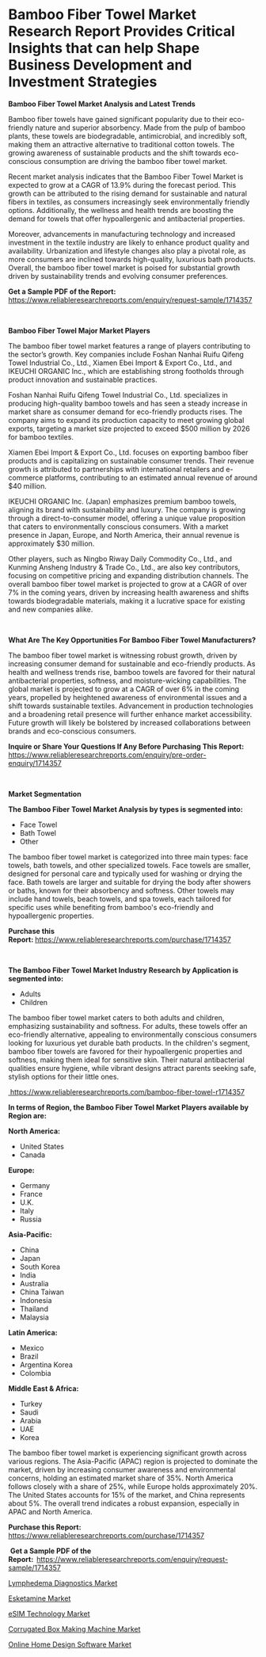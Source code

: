 <p><h1>Bamboo Fiber Towel Market Research Report Provides Critical Insights that can help Shape Business Development and Investment Strategies</h1></p><p><strong>Bamboo Fiber Towel Market Analysis and Latest Trends</strong></p>
<p><p>Bamboo fiber towels have gained significant popularity due to their eco-friendly nature and superior absorbency. Made from the pulp of bamboo plants, these towels are biodegradable, antimicrobial, and incredibly soft, making them an attractive alternative to traditional cotton towels. The growing awareness of sustainable products and the shift towards eco-conscious consumption are driving the bamboo fiber towel market.</p><p>Recent market analysis indicates that the Bamboo Fiber Towel Market is expected to grow at a CAGR of 13.9% during the forecast period. This growth can be attributed to the rising demand for sustainable and natural fibers in textiles, as consumers increasingly seek environmentally friendly options. Additionally, the wellness and health trends are boosting the demand for towels that offer hypoallergenic and antibacterial properties.</p><p>Moreover, advancements in manufacturing technology and increased investment in the textile industry are likely to enhance product quality and availability. Urbanization and lifestyle changes also play a pivotal role, as more consumers are inclined towards high-quality, luxurious bath products. Overall, the bamboo fiber towel market is poised for substantial growth driven by sustainability trends and evolving consumer preferences.</p></p>
<p><strong>Get a Sample PDF of the Report:&nbsp;</strong> <a href="https://www.reliableresearchreports.com/enquiry/request-sample/1714357?utm_campaign=1677&utm_medium=2&utm_source=Github&utm_content=ia&utm_term=22102024&utm_id=bamboo-fiber-towel">https://www.reliableresearchreports.com/enquiry/request-sample/1714357</a></p>
<p>&nbsp;</p>
<p><strong>Bamboo Fiber Towel Major Market Players</strong></p>
<p><p>The bamboo fiber towel market features a range of players contributing to the sector’s growth. Key companies include Foshan Nanhai Ruifu Qifeng Towel Industrial Co., Ltd., Xiamen Ebei Import & Export Co., Ltd., and IKEUCHI ORGANIC Inc., which are establishing strong footholds through product innovation and sustainable practices.</p><p>Foshan Nanhai Ruifu Qifeng Towel Industrial Co., Ltd. specializes in producing high-quality bamboo towels and has seen a steady increase in market share as consumer demand for eco-friendly products rises. The company aims to expand its production capacity to meet growing global exports, targeting a market size projected to exceed $500 million by 2026 for bamboo textiles.</p><p>Xiamen Ebei Import & Export Co., Ltd. focuses on exporting bamboo fiber products and is capitalizing on sustainable consumer trends. Their revenue growth is attributed to partnerships with international retailers and e-commerce platforms, contributing to an estimated annual revenue of around $40 million.</p><p>IKEUCHI ORGANIC Inc. (Japan) emphasizes premium bamboo towels, aligning its brand with sustainability and luxury. The company is growing through a direct-to-consumer model, offering a unique value proposition that caters to environmentally conscious consumers. With a market presence in Japan, Europe, and North America, their annual revenue is approximately $30 million.</p><p>Other players, such as Ningbo Riway Daily Commodity Co., Ltd., and Kunming Ansheng Industry & Trade Co., Ltd., are also key contributors, focusing on competitive pricing and expanding distribution channels. The overall bamboo fiber towel market is projected to grow at a CAGR of over 7% in the coming years, driven by increasing health awareness and shifts towards biodegradable materials, making it a lucrative space for existing and new companies alike.</p></p>
<p>&nbsp;</p>
<p><strong>What Are The Key Opportunities For Bamboo Fiber Towel Manufacturers?</strong></p>
<p><p>The bamboo fiber towel market is witnessing robust growth, driven by increasing consumer demand for sustainable and eco-friendly products. As health and wellness trends rise, bamboo towels are favored for their natural antibacterial properties, softness, and moisture-wicking capabilities. The global market is projected to grow at a CAGR of over 6% in the coming years, propelled by heightened awareness of environmental issues and a shift towards sustainable textiles. Advancement in production technologies and a broadening retail presence will further enhance market accessibility. Future growth will likely be bolstered by increased collaborations between brands and eco-conscious consumers.</p></p>
<p><strong>Inquire or Share Your Questions If Any Before Purchasing This Report:</strong> <a href="https://www.reliableresearchreports.com/enquiry/pre-order-enquiry/1714357?utm_campaign=1677&utm_medium=2&utm_source=Github&utm_content=ia&utm_term=22102024&utm_id=bamboo-fiber-towel">https://www.reliableresearchreports.com/enquiry/pre-order-enquiry/1714357</a></p>
<p>&nbsp;</p>
<p><strong>Market Segmentation</strong></p>
<p><strong>The Bamboo Fiber Towel Market Analysis by types is segmented into:</strong></p>
<p><ul><li>Face Towel</li><li>Bath Towel</li><li>Other</li></ul></p>
<p><p>The bamboo fiber towel market is categorized into three main types: face towels, bath towels, and other specialized towels. Face towels are smaller, designed for personal care and typically used for washing or drying the face. Bath towels are larger and suitable for drying the body after showers or baths, known for their absorbency and softness. Other towels may include hand towels, beach towels, and spa towels, each tailored for specific uses while benefiting from bamboo's eco-friendly and hypoallergenic properties.</p></p>
<p><strong>Purchase this Report:&nbsp;</strong><a href="https://www.reliableresearchreports.com/purchase/1714357?utm_campaign=1677&utm_medium=2&utm_source=Github&utm_content=ia&utm_term=22102024&utm_id=bamboo-fiber-towel">https://www.reliableresearchreports.com/purchase/1714357</a></p>
<p>&nbsp;</p>
<p><strong>The Bamboo Fiber Towel Market Industry Research by Application is segmented into:</strong></p>
<p><ul><li>Adults</li><li>Children</li></ul></p>
<p><p>The bamboo fiber towel market caters to both adults and children, emphasizing sustainability and softness. For adults, these towels offer an eco-friendly alternative, appealing to environmentally conscious consumers looking for luxurious yet durable bath products. In the children's segment, bamboo fiber towels are favored for their hypoallergenic properties and softness, making them ideal for sensitive skin. Their natural antibacterial qualities ensure hygiene, while vibrant designs attract parents seeking safe, stylish options for their little ones.</p></p>
<p><a href="https://www.reliableresearchreports.com/bamboo-fiber-towel-r1714357?utm_campaign=1677&utm_medium=2&utm_source=Github&utm_content=ia&utm_term=22102024&utm_id=bamboo-fiber-towel">&nbsp;https://www.reliableresearchreports.com/bamboo-fiber-towel-r1714357</a></p>
<p><strong>In terms of Region, the Bamboo Fiber Towel Market Players available by Region are:</strong></p>
<p>
    <p> <strong> North America: </strong>
        <ul>
            <li>United States</li>
            <li>Canada</li>
        </ul>
        </p> 
    <p> <strong> Europe: </strong>
        <ul>
            <li>Germany</li>
            <li>France</li>
            <li>U.K.</li>
            <li>Italy</li>
            <li>Russia</li>
        </ul>
        </p> 
    <p> <strong> Asia-Pacific: </strong>
        <ul>
            <li>China</li>
            <li>Japan</li>
            <li>South Korea</li>
            <li>India</li>
            <li>Australia</li>
            <li>China Taiwan</li>
            <li>Indonesia</li>
            <li>Thailand</li>
            <li>Malaysia</li>
        </ul>
        </p> 
    <p> <strong> Latin America: </strong>
        <ul>
            <li>Mexico</li>
            <li>Brazil</li>
            <li>Argentina Korea</li>
            <li>Colombia</li>
        </ul>
        </p> 
    <p> <strong> Middle East & Africa: </strong>
        <ul>
            <li>Turkey</li>
            <li>Saudi</li>
            <li>Arabia</li>
            <li>UAE</li>
            <li>Korea</li>
        </ul>
    </p>
    </p>
<p><p>The bamboo fiber towel market is experiencing significant growth across various regions. The Asia-Pacific (APAC) region is projected to dominate the market, driven by increasing consumer awareness and environmental concerns, holding an estimated market share of 35%. North America follows closely with a share of 25%, while Europe holds approximately 20%. The United States accounts for 15% of the market, and China represents about 5%. The overall trend indicates a robust expansion, especially in APAC and North America.</p></p>
<p><strong>Purchase this Report: </strong><a href="https://www.reliableresearchreports.com/purchase/1714357?utm_campaign=1677&utm_medium=2&utm_source=Github&utm_content=ia&utm_term=22102024&utm_id=bamboo-fiber-towel">https://www.reliableresearchreports.com/purchase/1714357</a></p>
<p>&nbsp;<strong>Get a Sample PDF of the Report:&nbsp;&nbsp;</strong><a href="https://www.reliableresearchreports.com/enquiry/request-sample/1714357?utm_campaign=1677&utm_medium=2&utm_source=Github&utm_content=ia&utm_term=22102024&utm_id=bamboo-fiber-towel">https://www.reliableresearchreports.com/enquiry/request-sample/1714357</a></p>
<p><strong></strong></p>
<p><p><a href="https://www.linkedin.com/pulse/lymphedema-diagnostics-industry-analysis-report-market-size-vapac?utm_campaign=1677&utm_medium=2&utm_source=Github&utm_content=ia&utm_term=22102024&utm_id=bamboo-fiber-towel">Lymphedema Diagnostics Market</a></p><p><a href="https://www.linkedin.com/pulse/trends-global-esketamine-market-forecast-analysis-2024-2031-w0otf?utm_campaign=1677&utm_medium=2&utm_source=Github&utm_content=ia&utm_term=22102024&utm_id=bamboo-fiber-towel">Esketamine Market</a></p><p><a href="https://www.linkedin.com/pulse/evaluating-esim-technology-market-trends-growth-opportunities-zpr1c?utm_campaign=1677&utm_medium=2&utm_source=Github&utm_content=ia&utm_term=22102024&utm_id=bamboo-fiber-towel">eSIM Technology Market</a></p><p><a href="https://github.com/SanjidaKhan901/Market-Research-Report-List-1/blob/main/corrugated-box-making-machine-market.md?utm_campaign=1677&utm_medium=2&utm_source=Github&utm_content=ia&utm_term=22102024&utm_id=bamboo-fiber-towel">Corrugated Box Making Machine Market</a></p><p><a href="https://www.linkedin.com/pulse/global-online-home-design-software-market-product-types-applications-0nnzc?utm_campaign=1677&utm_medium=2&utm_source=Github&utm_content=ia&utm_term=22102024&utm_id=bamboo-fiber-towel">Online Home Design Software Market</a></p></p>